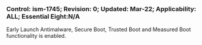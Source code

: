 ### Control: ism-1745; Revision: 0; Updated: Mar-22; Applicability: ALL; Essential Eight:N/A
<p>Early Launch Antimalware, Secure Boot, Trusted Boot and Measured Boot functionality is enabled.</p>
